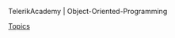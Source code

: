 TelerikAcademy | Object-Oriented-Programming

[Topics](https://github.com/TelerikAcademy/Object-Oriented-Programming/tree/master/Topics)
